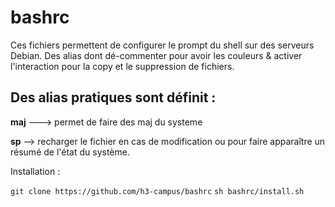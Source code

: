 # bashrc
Ces fichiers permettent  de configurer le prompt du shell sur des serveurs Debian.
Des alias dont dé-commenter pour avoir les couleurs & activer l'interaction pour la copy et le suppression de fichiers.

## Des alias pratiques sont définit :

**maj** ---> permet de faire des maj du systeme

**sp** --> recharger le fichier en cas de modification ou pour faire apparaître un résumé de l'état du système.

Installation :

  `git clone https://github.com/h3-campus/bashrc`
  `sh bashrc/install.sh`
